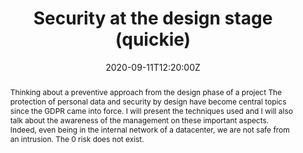 ---
title: Security at the design stage (quickie)

event: JUG SummerCamp 2020
event_url: https://www.jugsummercamp.org/edition/11/presentations/JxaAbqezLIFaLJvOn6FN

location: Espace Encan
address:
  street: Quai Louis Prunier
  city: La Rochelle
  region: CM
  postcode: '17000'
  country: France

summary: Thinking about a preventive approach from the design phase of a project
abstract: "Thinking about a preventive approach from the design phase of a project

The protection of personal data and security by design have become central topics since the GDPR came into force.

I will present the techniques used and I will also talk about the awareness of the management on these important aspects.

Indeed, even being in the internal network of a datacenter, we are not safe from an intrusion. The 0 risk does not exist."

date: "2020-09-11T12:20:00Z"
date_end: "2020-09-11T12:35:00Z"
all_day: false

publishDate: "2020-09-11T00:00:00Z"

authors: [David Aparicio]
tags: [Security, Quickie]

featured: false

image:
  caption: 'Image credit: [**Slides**](../../talks/JSC2020_La_securite_des_la_conception.pdf)'
  focal_point: Right

links:
url_code: ""
url_pdf: ""
url_slides: "talks/JSC2020_La_securite_des_la_conception.pdf"
url_video: "https://youtu.be/eQ58Y5gLyN4"

slides: ""
projects: []
---